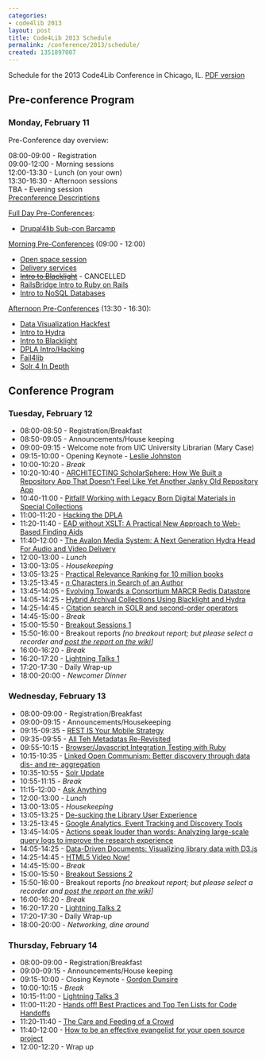 ```yaml
---
categories:
- code4lib 2013
layout: post
title: Code4Lib 2013 Schedule
permalink: /conference/2013/schedule/
created: 1351897007
---
```

Schedule for the 2013 Code4Lib Conference in Chicago, IL.
<a href="https://dl.dropbox.com/u/55136090/Code4Lib2013%20Program.pdf">PDF version</a>

<!--break-->
<h2 id="conf"><strong>Pre-conference Program</strong></h2>
<h3><span class="date">Monday, February 11</span></h3>
<dl class="day">
<p><span class="date">Pre-Conference day overview:</span></p>
<dt class="vevent">08:00-09:00 - <span class="summary">Registration</span></dt>
<dt class="vevent">09:00-12:00 - <span class="summary">Morning sessions</span></dt>
<dt class="vevent">12:00-13:30 - <span class="summary">Lunch (on your own)</span></dt>
<dt class="vevent">13:30-16:30 - <span class="summary">Afternoon sessions</span></dt>
<dt class="vevent">TBA - <span class="summary">Evening session</span></dt>
<a href="http://wiki.code4lib.org/index.php/2013_preconference_proposals">Preconference Descriptions</a>
</dl>

<p class="date"><a href="http://wiki.code4lib.org/index.php/2013_preconference_proposals#Full_Day">Full Day Pre-Conferences</a>:</p>
<ul>
    <li><a href="http://wiki.code4lib.org/index.php/2013_preconference_proposals#Drupal4lib_Sub-con_Barcamp">Drupal4lib Sub-con Barcamp</a></li>
</ul>

<p class="date"><a href="http://wiki.code4lib.org/index.php/2013_preconference_proposals#Half_Day_Morning">Morning Pre-Conferences</a> (09:00 - 12:00)</p>
<ul>
    <li><a href="http://wiki.code4lib.org/index.php/2013_preconference_proposals#Open_space_session">Open space session</a></li>
    <li><a href="http://wiki.code4lib.org/index.php/2013_preconference_proposals#Delivery_services">Delivery services</a></li>
    <li><s><a href="http://wiki.code4lib.org/index.php/2013_preconference_proposals#Intro_to_Blacklight">Intro to Blacklight</a></s> - CANCELLED</li>
    <li><a href="http://wiki.code4lib.org/index.php/2013_preconference_proposals#RailsBridge_Intro_to_Ruby_on_Rails">RailsBridge Intro to Ruby on Rails</a></li>
    <li><a href="http://wiki.code4lib.org/index.php/2013_preconference_proposals#Intro_to_NoSQL_Databases">Intro to NoSQL Databases</a></li>
</ul>

<p class="date"><a href="http://wiki.code4lib.org/index.php/2013_preconference_proposals#Half_Day_Afternoon">Afternoon Pre-Conferences</a> (13:30 - 16:30):</p>
<ul>
    <li><a href="http://wiki.code4lib.org/index.php/2013_preconference_proposals#Data_Visualization_Hackfest">Data Visualization Hackfest</a></li>
    <li><a href="http://wiki.code4lib.org/index.php/2013_preconference_proposals#Intro_to_Hydra">Intro to Hydra</a></li>
    <li><a href="http://wiki.code4lib.org/index.php/2013_preconference_proposals#Intro_to_Blacklight_2">Intro to Blacklight</a></li>
    <li><a href="http://wiki.code4lib.org/index.php/2013_preconference_proposals#DPLA_Intro.2FHacking">DPLA Intro/Hacking</a></li>
    <li><a href="http://wiki.code4lib.org/index.php/2013_preconference_proposals#Fail4lib">Fail4lib</a></li>
    <li><a href="http://wiki.code4lib.org/index.php/2013_preconference_proposals#Solr_4_In_Depth">Solr 4 In Depth</a></li>
</ul>


<h2 id="conf"><strong>Conference Program</strong></h2>
<h3><span class="date">Tuesday, February 12</span></h3>
<ul>
    <li>08:00-08:50 - Registration/Breakfast</li>
    <li>08:50-09:05 - Announcements/House keeping</li>
    <li>09:00-09:15 - Welcome note from UIC University Librarian (Mary Case)</li>
    <li>09:15-10:00 - Opening Keynote - <a href="http://blogs.loc.gov/digitalpreservation/author/lesliej/">Leslie Johnston</a></li>
    <li>10:00-10:20 - <em>Break</em></li>
    <li>10:20-10:40 - <a href="/conference/2013/coughlin-giarlo">ARCHITECTING ScholarSphere: How We Built a Repository App That Doesn't Feel Like Yet Another Janky Old Repository App</a></li>
    <li>10:40-11:00 - <a href="/conference/2013/mennerich-matienzo">Pitfall! Working with Legacy Born Digital Materials in Special Collections</a></li>
    <li>11:00-11:20 - <a href="/conference/2013/hill-klein">Hacking the DPLA</a></li>
    <li>11:20-11:40 - <a href="/conference/2013/thornton">EAD without XSLT: A Practical New Approach to Web-Based Finding Aids</a></li>
    <li>11:40-12:00 - <a href="/conference/2013/klein-rogers">The Avalon Media System: A Next Generation Hydra Head For Audio and Video Delivery</a></li>
    <li>12:00-13:00 - <em>Lunch</em></li>
    <li>13:00-13:05 - <em>Housekeeping</em></li>
    <li>13:05-13:25 - <a href="/conference/2013/burton-west">Practical Relevance Ranking for 10 million books</a></li>
    <li>13:25-13:45 - <a href="/conference/2013/luker"><i>n</i> Characters in Search of an Author</a></li>
    <li>13:45-14:05 - <a href="/conference/2013/nelson-yeh">Evolving Towards a Consortium MARCR Redis Datastore</a></li>
    <li>14:05-14:25 - <a href="/conference/2013/wead">Hybrid Archival Collections Using Blacklight and Hydra</a></li>
    <li>14:25-14:45 - <a href="/conference/2013/chyla">Citation search in SOLR and second-order operators</a></li>
    <li>14:45-15:00 - <em>Break</em></li>
    <li>15:00-15:50 - <a href="https://docs.google.com/document/d/1TahfqabnchZLD1opq6ILs8XCYdXkgJDsj8-WyVLNzI4/edit">Breakout Sessions 1</a></li>
    <li>15:50-16:00 - Breakout reports <em>[no breakout report; but please select a recorder and <a href="http://wiki.code4lib.org/index.php/2013_breakout_sessions_reports">post the report on the wiki</a>] </em></li>
    <li>16:00-16:20 - <em>Break</em></li>
    <li>16:20-17:20 - <a href="http://wiki.code4lib.org/index.php/2013_Lightning_Talks_Signup">Lightning Talks 1</a></li>
    <li>17:20-17:30 - Daily Wrap-up</li>
    <li>18:00-20:00 - <em>Newcomer Dinner</em></li>
</ul>

<h3><span class="date">Wednesday, February 13</span></h3>
<ul>
    <li>08:00-09:00 - Registration/Breakfast</li>
    <li>09:00-09:15 - Announcements/Housekeeping</li>
    <li>09:15-09:35 - <a href="/conference/2013/wolf">REST IS Your Mobile Strategy</a></li>
    <li>09:35-09:55 - <a href="/conference/2013/cowles-critchlow-westbrook">All Teh Metadatas Re-Revisited</a></li>
    <li>09:55-10:15 - <a href="/conference/2013/keck">Browser/Javascript Integration Testing with Ruby</a></li>
    <li>10:15-10:35 - <a href="/conference/2013/harper">Linked Open Communism: Better discovery through data dis- and re- aggregation</a></li>
    <li>10:35-10:55 - <a href="/conference/2013/hatcher">Solr Update</a></li>
    <li>10:55-11:15 - <em>Break</em></li>
    <li>11:15-12:00 - <a href="/conference/2013/ask">Ask Anything</a></li>
    <li>12:00-13:00 - <em>Lunch</em></li>
    <li>13:00-13:05 - <em>Housekeeping</em></li>
    <li>13:05-13:25 - <a href="/conference/2013/prevost">De-sucking the Library User Experience</a></li>
    <li>13:25-13:45 - <a href="/conference/2013/lynema-constabaris">Google Analytics, Event Tracking and Discovery Tools</a></li>
    <li>13:45-14:05 - <a href="/conference/2013/chandrasekar-price">Actions speak louder than words: Analyzing large-scale query logs to improve the research experience</a></li>
    <li>14:05-14:25 - <a href="/conference/2013/davidson">Data-Driven Documents: Visualizing library data with D3.js</a></li>
    <li>14:25-14:45 - <a href="/conference/2013/ronallo">HTML5 Video Now!</a></li>
    <li>14:45-15:00 - <em>Break</em></li>
    <li>15:00-15:50 - <a href="https://docs.google.com/document/d/1TahfqabnchZLD1opq6ILs8XCYdXkgJDsj8-WyVLNzI4/edit">Breakout Sessions 2</a></li>
    <li>15:50-16:00 - Breakout reports <em>[no breakout report; but please select a recorder and <a href="http://wiki.code4lib.org/index.php/2013_breakout_sessions_reports">post the report on the wiki</a>]</em></li>
    <li>16:00-16:20 - <em> Break</em></li>
    <li>16:20-17:20 - <a href="http://wiki.code4lib.org/index.php/2013_Lightning_Talks_Signup">Lightning Talks 2</a></li>
    <li>17:20-17:30 - Daily Wrap-up</li>
    <li>18:00-20:00 - <em>Networking, dine around</em></li>
</ul>

<h3><span class="date">Thursday, February 14</span></h3>
<ul>
    <li>08:00-09:00 - Registration/Breakfast</li>
    <li>09:00-09:15 - Announcements/House keeping</li>
    <li>09:15-10:00 - Closing Keynote - <a href="http://wiki.code4lib.org/index.php/2013_Invited_Speakers_Nominations#Gordon_Dunsire">Gordon Dunsire</a></li>
    <li>10:00-10:15 - <em>Break</em></li>
    <li>10:15-11:00 - <a href="http://wiki.code4lib.org/index.php/2013_Lightning_Talks_Signup">Lightning Talks 3</a></li>
    <li>11:00-11:20 - <a href="/conference/2013/dushay">Hands off! Best Practices and Top Ten Lists for Code Handoffs</a></li>
    <li>11:20-11:40 - <a href="/conference/2013/averkamp-butler">The Care and Feeding of a Crowd</a></li>
    <li>11:40-12:00 - <a href="/conference/2013/sadler">How to be an effective evangelist for your open source project</a></li>
    <li>12:00-12:20 - Wrap up</li>
</ul>
